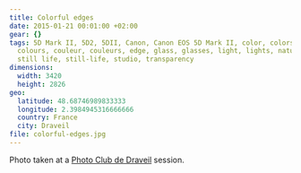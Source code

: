 ```yaml
---
title: Colorful edges
date: 2015-01-21 00:01:00 +02:00
gear: {}
tags: 5D Mark II, 5D2, 5DII, Canon, Canon EOS 5D Mark II, color, colors, colour,
  colours, couleur, couleurs, edge, glass, glasses, light, lights, nature morte,
  still life, still-life, studio, transparency
dimensions:
  width: 3420
  height: 2826
geo:
  latitude: 48.68746989833333
  longitude: 2.3984945316666666
  country: France
  city: Draveil
file: colorful-edges.jpg
---
```


Photo taken at a <a href="https://photo-club-draveil.fr/">Photo Club de Draveil</a> session.
